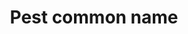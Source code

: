 ---
title: 'Pest common name'
field: 'is.pesticide.pestName'
slug: 'is-pesticide-pestname'
description: 'Common name of a pest'
required: False
module: 'Pesticides'
cluster: 'Fsc'
policy: 'Free value. Repeat values.'
layout: 'fsc'
---